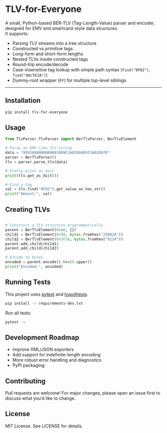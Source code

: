 # TLV-for-Everyone

A small, Python-based BER-TLV (Tag-Length-Value) parser and encoder, designed for EMV and smartcard-style data structures.  
It supports:

- Parsing TLV streams into a tree structure
- Constructed vs primitive tags
- Long-form and short-form lengths
- Nested TLVs inside constructed tags
- Round-trip encode/decode
- Case-insensitive tag lookup with simple path syntax (`find("9F02")`, `find("A0/5F2A")`)
- Dummy-root wrapper (`FF`) for multiple top-level siblings

---

## Installation

```bash
pip install tlv-for-everyone
```

## Usage

```python
from TlvParser.TlvParser import BerTlvParser, BerTlvElement

# Parse an EMV-like TLV string
data = "9F02060000000001009F1A0208405F2A020978"
parser = BerTlvParser()
tlv = parser.parse_tlv(data)

# Pretty-print as dict
print(tlv.get_as_dict())

# Find a tag
val = tlv.find("9F02").get_value_as_hex_str()
print("Amount:", val)
```


## Creating TLVs

```python

# Construct a TLV structure programmatically
parent = BerTlvElement(0xA0, {})
child1 = BerTlvElement(0x9A, bytes.fromhex("250826"))
child2 = BerTlvElement(0x5F2A, bytes.fromhex("0124"))
parent.add_child(child1)
parent.add_child(child2)

# Encode to bytes
encoded = parent.encode().hex().upper()
print("Encoded:", encoded)
```


## Running Tests

This project uses [pytest](https://docs.pytest.org/) and [hypothesis](https://hypothesis.readthedocs.io/).

```bash
pip install -r requirements-dev.txt
```


Run all tests:
```bash
pytest -v
```


## Development Roadmap

- Improve XML/JSON exporters
- Add support for indefinite-length encoding
- More robust error handling and diagnostics
- PyPI packaging


## Contributing

Pull requests are welcome! For major changes, please open an issue first to discuss what you’d like to change.


## License
MIT License. See LICENSE for details.